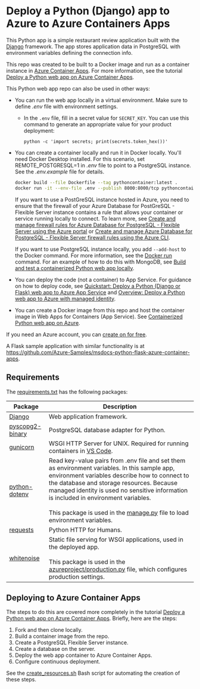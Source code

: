 # Deploy a Python (Django) app to Azure to Azure Containers Apps

This Python app is a simple restaurant review application built with the [Django](https://www.djangoproject.com/) framework. The app stores application data in PostgreSQL with environment variables defining the connection info.

This repo was created to be built to a Docker image and run as a container instance in [Azure Container Apps](https://azure.microsoft.com/services/container-apps/). For more information, see the tutorial [Deploy a Python web app on Azure Container Apps](https://learn.microsoft.com/azure/developer/python/tutorial-deploy-python-web-app-azure-container-apps-01).

This Python web app repo can also be used in other ways:

* You can run the web app locally in a virtual environment. Make sure to define *.env* file with environment settings.

  * In the `.env` file, fill in a secret value for `SECRET_KEY`. You can use this command to generate an appropriate value for your product deployment:

    ```shell
    python -c 'import secrets; print(secrets.token_hex())'
    ```

* You can create a container locally and run it in Docker locally. You'll need Docker Desktop installed. For this scenario, set REMOTE_POSTGRESQL=1 in *.env* file to point to a PostgreSQL instance. See the *.env.example* file for details.

  ```bash
  docker build --file Dockerfile --tag pythoncontainer:latest .
  docker run -it --env-file .env --publish 8000:8000/tcp pythoncontainer:latest
  ```

  If you want to use a PostGreSQL instance hosted in Azure, you need to ensure that the firewall of your Azure Database for PostGreSQL - Flexible Server instance contains a rule that allows your container or service running locally to connect. To learn more, see [Create and manage firewall rules for Azure Database for PostgreSQL - Flexible Server using the Azure portal](https://learn.microsoft.com/azure/postgresql/flexible-server/how-to-manage-firewall-portal) or [Create and manage Azure Database for PostgreSQL - Flexible Server firewall rules using the Azure CLI](https://learn.microsoft.com/azure/postgresql/flexible-server/how-to-manage-firewall-cli).

  If you want to use PostgreSQL instance locally, you add `--add-host` to the Docker command. For more information, see the [Docker run](https://docs.docker.com/engine/reference/commandline/run/) command. For an example of how to do this with MongoDB, see [Build and test a containerized Python web app locally](https://learn.microsoft.com/azure/developer/python/tutorial-containerize-deploy-python-web-app-azure-02).

* You can deploy the code (not a container) to App Service. For guidance on how to deploy code, see [Quickstart: Deploy a Python (Django or Flask) web app to Azure App Service](https://learn.microsoft.com/azure/app-service/quickstart-python) and [Overview: Deploy a Python web app to Azure with managed identity](https://learn.microsoft.com/azure/developer/python/tutorial-python-managed-identity-01).

* You can create a Docker image from this repo and host the container image in Web Apps for Containers (App Service). See [Containerized Python web app on Azure](https://learn.microsoft.com/azure/developer/python/tutorial-containerize-deploy-python-web-app-azure-01).

If you need an Azure account, you can [create on for free](https://azure.microsoft.com/free/).

A Flask sample application with similar functionality is at https://github.com/Azure-Samples/msdocs-python-flask-azure-container-apps.

## Requirements

The [requirements.txt](./requirements.txt) has the following packages:

| Package | Description |
| ------- | ----------- |
| [Django](https://pypi.org/project/Django/) | Web application framework. |
| [pyscopg2-binary](https://pypi.org/project/psycopg-binary/) | PostgreSQL database adapter for Python. |
| [gunicorn](https://pypi.org/project/gunicorn/) | WSGI HTTP Server for UNIX. Required for running containers in [VS Code](https://code.visualstudio.com/docs/containers/quickstart-python#_gunicorn-modifications-for-djangoflask-apps).|
| [python-dotenv](https://pypi.org/project/python-dotenv/) | Read key-value pairs from .env file and set them as environment variables. In this sample app, environment variables describe how to connect to the database and storage resources. Because managed identity is used no sensitive information is included in environment variables. <br><br> This package is used in the [manage.py](./manage.py) file to load environment variables. |
| [requests](https://pypi.org/project/requests/) | Python HTTP for Humans. |
| [whitenoise](https://pypi.org/project/whitenoise/) | Static file serving for WSGI applications, used in the deployed app. <br><br> This package is used in the [azureproject/production.py](./azureproject/production.py) file, which configures production settings. |

## Deploying to Azure Container Apps

The steps to do this are covered more completely in the tutorial [Deploy a Python web app on Azure Container Apps](https://learn.microsoft.com/azure/developer/python/tutorial-deploy-python-web-app-azure-container-apps-01). Briefly, here are the steps:

1. Fork and then clone locally.
1. Build a container image from the repo.
1. Create a PostgreSQL Flexible Server instance.
1. Create a database on the server.
1. Deploy the web app container to Azure Container Apps.
1. Configure continuous deployment.

See the [create_resources.sh](./create_resources.sh) Bash script for automating the creation of these steps.
